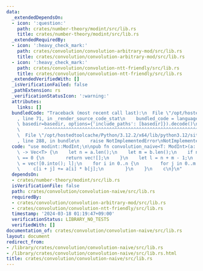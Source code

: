 ```yaml
---
data:
  _extendedDependsOn:
  - icon: ':question:'
    path: crates/number-theory/modint/src/lib.rs
    title: crates/number-theory/modint/src/lib.rs
  _extendedRequiredBy:
  - icon: ':heavy_check_mark:'
    path: crates/convolution/convolution-arbitrary-mod/src/lib.rs
    title: crates/convolution/convolution-arbitrary-mod/src/lib.rs
  - icon: ':heavy_check_mark:'
    path: crates/convolution/convolution-ntt-friendly/src/lib.rs
    title: crates/convolution/convolution-ntt-friendly/src/lib.rs
  _extendedVerifiedWith: []
  _isVerificationFailed: false
  _pathExtension: rs
  _verificationStatusIcon: ':warning:'
  attributes:
    links: []
  bundledCode: "Traceback (most recent call last):\n  File \"/opt/hostedtoolcache/Python/3.12.2/x64/lib/python3.12/site-packages/onlinejudge_verify/documentation/build.py\"\
    , line 71, in _render_source_code_stat\n    bundled_code = language.bundle(stat.path,\
    \ basedir=basedir, options={'include_paths': [basedir]}).decode()\n          \
    \         ^^^^^^^^^^^^^^^^^^^^^^^^^^^^^^^^^^^^^^^^^^^^^^^^^^^^^^^^^^^^^^^^^^^^^^^^^^^^^^^^^\n\
    \  File \"/opt/hostedtoolcache/Python/3.12.2/x64/lib/python3.12/site-packages/onlinejudge_verify/languages/rust.py\"\
    , line 288, in bundle\n    raise NotImplementedError\nNotImplementedError\n"
  code: "use modint::ModInt;\n\npub fn convolution_naive<T: ModInt>(a: &[T], b: &[T])\
    \ -> Vec<T> {\n    let n = a.len();\n    let m = b.len();\n    if n == 0 || m\
    \ == 0 {\n        return vec![];\n    }\n    let l = n + m - 1;\n    let mut c\
    \ = vec![0.into(); l];\n    for i in 0..n {\n        for j in 0..m {\n       \
    \     c[i + j] += a[i] * b[j];\n        }\n    }\n    c\n}\n"
  dependsOn:
  - crates/number-theory/modint/src/lib.rs
  isVerificationFile: false
  path: crates/convolution/convolution-naive/src/lib.rs
  requiredBy:
  - crates/convolution/convolution-arbitrary-mod/src/lib.rs
  - crates/convolution/convolution-ntt-friendly/src/lib.rs
  timestamp: '2024-03-18 01:19:47+09:00'
  verificationStatus: LIBRARY_NO_TESTS
  verifiedWith: []
documentation_of: crates/convolution/convolution-naive/src/lib.rs
layout: document
redirect_from:
- /library/crates/convolution/convolution-naive/src/lib.rs
- /library/crates/convolution/convolution-naive/src/lib.rs.html
title: crates/convolution/convolution-naive/src/lib.rs
---
```

